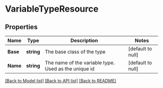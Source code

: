 # VariableTypeResource

## Properties
Name | Type | Description | Notes
------------ | ------------- | ------------- | -------------
**Base** | **string** | The base class of the type | [default to null]
**Name** | **string** | The name of the variable type. Used as the unique id | [default to null]

[[Back to Model list]](../README.md#documentation-for-models) [[Back to API list]](../README.md#documentation-for-api-endpoints) [[Back to README]](../README.md)


